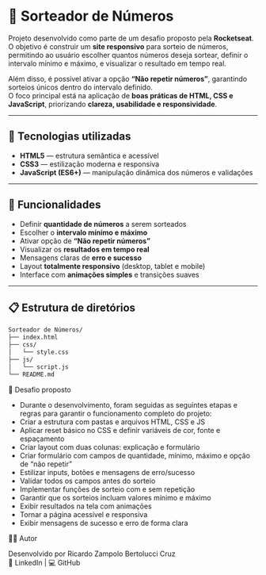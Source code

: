 # 🎲 Sorteador de Números

Projeto desenvolvido como parte de um desafio proposto pela **Rocketseat**.  
O objetivo é construir um **site responsivo** para sorteio de números, permitindo ao usuário escolher quantos números deseja sortear, definir o intervalo mínimo e máximo, e visualizar o resultado em tempo real.  

Além disso, é possível ativar a opção **“Não repetir números”**, garantindo sorteios únicos dentro do intervalo definido.  
O foco principal está na aplicação de **boas práticas de HTML, CSS e JavaScript**, priorizando **clareza, usabilidade e responsividade**.

---

## 🚀 Tecnologias utilizadas

- **HTML5** — estrutura semântica e acessível  
- **CSS3** — estilização moderna e responsiva  
- **JavaScript (ES6+)** — manipulação dinâmica dos números e validações  

---

## 🧩 Funcionalidades

- Definir **quantidade de números** a serem sorteados  
- Escolher o **intervalo mínimo e máximo**  
- Ativar opção de **“Não repetir números”**  
- Visualizar os **resultados em tempo real**  
- Mensagens claras de **erro e sucesso**  
- Layout **totalmente responsivo** (desktop, tablet e mobile)  
- Interface com **animações simples** e transições suaves  

---

## 📋 Estrutura de diretórios

```bash
Sorteador de Números/
├── index.html
├── css/
│   └── style.css
├── js/
│   └── script.js
└── README.md
```

🧠 Desafio proposto

-  Durante o desenvolvimento, foram seguidas as seguintes etapas e regras para garantir o funcionamento completo do projeto:
-  Criar a estrutura com pastas e arquivos HTML, CSS e JS
-  Aplicar reset básico no CSS e definir variáveis de cor, fonte e espaçamento
-  Criar layout com duas colunas: explicação e formulário
-  Criar formulário com campos de quantidade, mínimo, máximo e opção de “não repetir”
- Estilizar inputs, botões e mensagens de erro/sucesso
- Validar todos os campos antes do sorteio
- Implementar funções de sorteio com e sem repetição
- Garantir que os sorteios incluam valores mínimo e máximo
- Exibir resultados na tela com animações
- Tornar a página acessível e responsiva
- Exibir mensagens de sucesso e erro de forma clara

🧑‍💻 Autor

Desenvolvido por Ricardo Zampolo Bertolucci Cruz  
💼 LinkedIn | 💻 GitHub